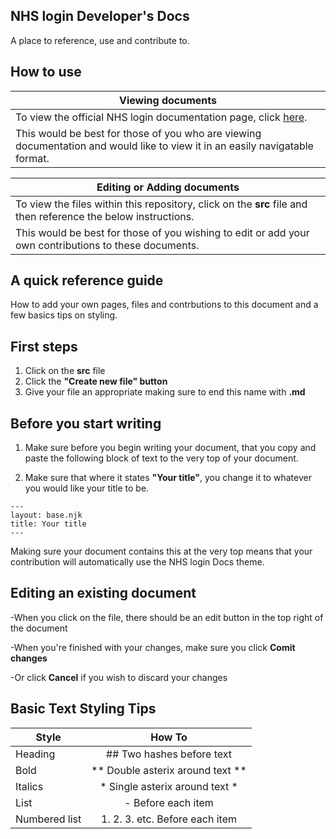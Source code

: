 
## NHS login Developer's Docs

A place to reference, use and contribute to.

## How to use

|Viewing documents                                                                                                            |
|-----------------------------------------------------------------------------------------------------------------------------|
|To view the official NHS login documentation page, click [here](https://faithmawi.github.io/).                               |
|This would be best for those of you who are viewing documentation and would like to view it in an easily navigatable format. |

|Editing or Adding documents                                                                                                  |
|-----------------------------------------------------------------------------------------------------------------------------|
|To view the files within this repository, click on the **src** file and then reference the below instructions.               |
|This would be best for those of you wishing to edit or add your own contributions to these documents.                        |

## A quick reference guide


How to add your own pages, files and contrbutions to this document and a few basics tips on styling.

## First steps 

1. Click on the **src** file
2. Click the **"Create new file" button** 
3. Give your file an appropriate making sure to end this name with **.md**

## Before you start writing

1. Make sure before you begin writing your document, that you copy and paste the following block of text to the very top of your document. 

2. Make sure that where it states **"Your title"**, you change it to whatever you would like your title to be.

```
---
layout: base.njk
title: Your title
---

```

Making sure your document contains this at the very top means that your contribution will automatically use the NHS login Docs theme.

## Editing an existing document

-When you click on the file, there should be an edit button in the top right of the document

-When you're finished with your changes, make sure you click **Comit changes**

-Or click **Cancel** if you wish to discard your changes 

## Basic Text Styling Tips

| Style         | How To                                  |
| ------------- |:-------------:                          |
|Heading        | ## Two hashes before text               |
|Bold           | ** Double asterix around text **        |
|Italics | * Single asterix around text *                 |
|List | - Before each item|
|Numbered list | 1. 2. 3. etc. Before each item |
